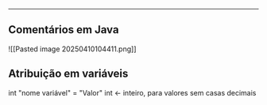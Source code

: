
---
## Comentários em Java

![[Pasted image 20250410104411.png]]

## Atribuição em variáveis

int "nome variável" = "Valor"
	int <- inteiro, para valores sem casas decimais

